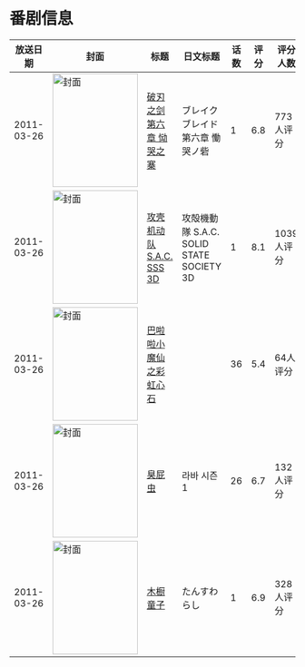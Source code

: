 # 番剧信息

|放送日期|封面|标题|日文标题|话数|评分|评分人数|
|---|---|---|---|---|---|---|
|2011-03-26|<img src="https://lain.bgm.tv/pic/cover/c/85/93/11045_7Cxy2.jpg" alt="封面" style="width:150px;height:200px;object-fit:cover;">|[破刃之剑 第六章 恸哭之寨](https://bangumi.tv/subject/11045)|ブレイク ブレイド 第六章 慟哭ノ砦|1|6.8|773人评分|
|2011-03-26|<img src="https://lain.bgm.tv/pic/cover/c/ec/88/12885_NVyWs.jpg" alt="封面" style="width:150px;height:200px;object-fit:cover;">|[攻壳机动队 S.A.C. SSS 3D](https://bangumi.tv/subject/12885)|攻殻機動隊 S.A.C. SOLID STATE SOCIETY 3D|1|8.1|1039人评分|
|2011-03-26|<img src="https://lain.bgm.tv/pic/cover/c/04/70/18753_deefU.jpg" alt="封面" style="width:150px;height:200px;object-fit:cover;">|[巴啦啦小魔仙之彩虹心石](https://bangumi.tv/subject/18753)||36|5.4|64人评分|
|2011-03-26|<img src="https://lain.bgm.tv/pic/cover/c/dc/23/141347_4zzjV.jpg" alt="封面" style="width:150px;height:200px;object-fit:cover;">|[臭屁虫](https://bangumi.tv/subject/141347)|라바 시즌 1|26|6.7|132人评分|
|2011-03-26|<img src="https://lain.bgm.tv/pic/cover/c/ad/b0/14759_ZGMMr.jpg" alt="封面" style="width:150px;height:200px;object-fit:cover;">|[木橱童子](https://bangumi.tv/subject/14759)|たんすわらし|1|6.9|328人评分|
